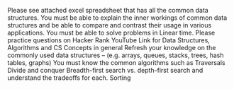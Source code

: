 


Please see attached excel spreadsheet that has all the common data structures. 
You must be able to explain the inner workings of common data structures and be able to compare and contrast their usage in various applications.
You must be able to solve problems in Linear time. 
Please practice questions on Hacker Rank 
YouTube Link for Data Structures, Algorithms and CS Concepts in general 
Refresh your knowledge on the commonly used data structures – 
(e.g. arrays, queues, stacks, trees, hash tables, graphs)
You must know the common algorithms such as 
    Traversals
    Divide and conquer
    Breadth-first search vs. depth-first search and understand the tradeoffs for each.
    Sorting